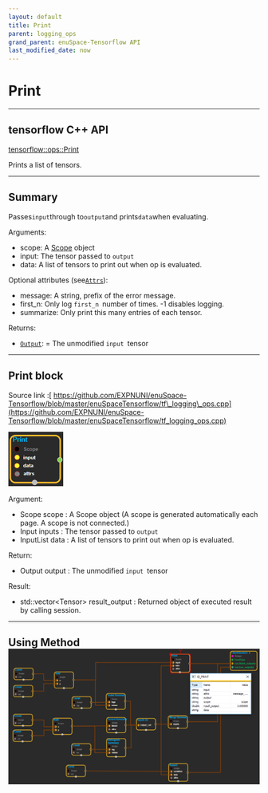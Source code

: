 ```yaml
--- 
layout: default 
title: Print 
parent: logging_ops 
grand_parent: enuSpace-Tensorflow API 
last_modified_date: now 
--- 
```


# Print

---

## tensorflow C++ API

[tensorflow::ops::Print](https://www.tensorflow.org/api_docs/cc/class/tensorflow/ops/print)

Prints a list of tensors.

---

## Summary

Passes`input`through to`output`and prints`data`when evaluating.

Arguments:

* scope: A [Scope](https://www.tensorflow.org/api_docs/cc/class/tensorflow/scope.html#classtensorflow_1_1_scope) object 
* input: The tensor passed to `output `
* data: A list of tensors to print out when op is evaluated.

Optional attributes \(see[`Attrs`](https://www.tensorflow.org/api_docs/cc/struct/tensorflow/ops/print/attrs.html#structtensorflow_1_1ops_1_1_print_1_1_attrs)\):

* message: A string, prefix of the error message.
* first\_n: Only log `first_n `number of times. -1 disables logging.
* summarize: Only print this many entries of each tensor.

Returns:

* [`Output`](https://www.tensorflow.org/api_docs/cc/class/tensorflow/output.html#classtensorflow_1_1_output): = The unmodified `input `tensor

---

## Print block

Source link :[ https://github.com/EXPNUNI/enuSpace-Tensorflow/blob/master/enuSpaceTensorflow/tf\_logging\_ops.cpp](https://github.com/EXPNUNI/enuSpace-Tensorflow/blob/master/enuSpaceTensorflow/tf_logging_ops.cpp)

![](./assets/logging_ops/logging_ops_print_symbol.png)

Argument:

* Scope scope : A Scope object \(A scope is generated automatically each page. A scope is not connected.\)
* Input inputs : The tensor passed to `output `
* InputList data : A list of tensors to print out when op is evaluated.

Return:

* Output output : The unmodified `input `tensor

Result:

* std::vector&lt;Tensor&gt; result\_output : Returned object of executed result by calling session.

---

## Using Method![](./assets/logging_ops/logging_ops_print_method.png)



